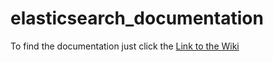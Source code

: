 # elasticsearch_documentation

To find the documentation just click the [Link to the Wiki](https://philipprenk.github.io/elasticsearch_documentation/)